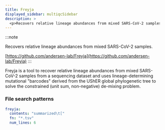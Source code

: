 ```yaml
---
title: Freyja
displayed_sidebar: multiqcSidebar
description: >
  <p>Recovers relative lineage abundances from mixed SARS-CoV-2 samples.</p>
---
```


<!--
~~~~~ DO NOT EDIT ~~~~~
This file is autogenerated from the MultiQC module python docstring.
Do not edit the markdown, it will be overwritten.

File path for the source of this content: multiqc/modules/freyja/freyja.py
~~~~~~~~~~~~~~~~~~~~~~~
-->

:::note

<p>Recovers relative lineage abundances from mixed SARS-CoV-2 samples.</p>

[https://github.com/andersen-lab/Freyja](https://github.com/andersen-lab/Freyja)
:::

Freyja is a tool to recover relative lineage abundances from mixed SARS-CoV-2 samples from a
sequencing dataset and uses lineage-determining mutational "barcodes" derived from the UShER global
phylogenetic tree to solve the constrained (unit sum, non-negative) de-mixing problem.

### File search patterns

```yaml
freyja:
  contents: "summarized\t["
  fn: "*.tsv"
  num_lines: 6
```
